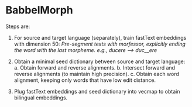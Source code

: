 # BabbelMorph

Steps are:

1. For source and target language (separately), train fastText embeddings with dimension 50: 
    *Pre-segment texts with morfessor, explicitly ending the word with the last morpheme.*
    *e.g., ducere --> duc__ere*

2. Obtain a minimal seed dictionary between source and target language:
    a. Obtain forward and reverse alignments.
    b. Intersect forward and reverse alignments (to maintain high precision).
    c. Obtain each word alignment, keeping only words that have low edit distance.

3. Plug fastText embeddings and seed dictionary into vecmap to obtain bilingual embeddings.
